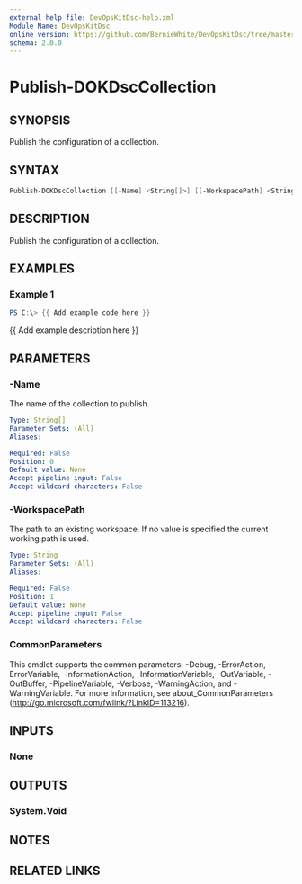 ```yaml
---
external help file: DevOpsKitDsc-help.xml
Module Name: DevOpsKitDsc
online version: https://github.com/BernieWhite/DevOpsKitDsc/tree/master/docs/commands/en-US/Publish-DOKDscCollection.md
schema: 2.0.0
---
```


# Publish-DOKDscCollection

## SYNOPSIS

Publish the configuration of a collection.

## SYNTAX

```powershell
Publish-DOKDscCollection [[-Name] <String[]>] [[-WorkspacePath] <String>] [<CommonParameters>]
```

## DESCRIPTION

Publish the configuration of a collection.

## EXAMPLES

### Example 1

```powershell
PS C:\> {{ Add example code here }}
```

{{ Add example description here }}

## PARAMETERS

### -Name

The name of the collection to publish.

```yaml
Type: String[]
Parameter Sets: (All)
Aliases:

Required: False
Position: 0
Default value: None
Accept pipeline input: False
Accept wildcard characters: False
```

### -WorkspacePath

The path to an existing workspace. If no value is specified the current working path is used.

```yaml
Type: String
Parameter Sets: (All)
Aliases:

Required: False
Position: 1
Default value: None
Accept pipeline input: False
Accept wildcard characters: False
```

### CommonParameters

This cmdlet supports the common parameters: -Debug, -ErrorAction, -ErrorVariable, -InformationAction, -InformationVariable, -OutVariable, -OutBuffer, -PipelineVariable, -Verbose, -WarningAction, and -WarningVariable. For more information, see about_CommonParameters (http://go.microsoft.com/fwlink/?LinkID=113216).

## INPUTS

### None

## OUTPUTS

### System.Void

## NOTES

## RELATED LINKS

